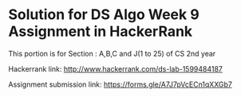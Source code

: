 # Solution for DS Algo Week 9 Assignment in HackerRank

This portion is for Section : A,B,C and J(1 to 25) of CS 2nd year


Hackerrank link:
http://www.hackerrank.com/ds-lab-1599484187

Assignment submission link:
https://forms.gle/A7J7pVcECn1qXXGb7
